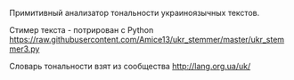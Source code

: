 Примитивный анализатор тональности украиноязычных текстов.

Стимер текста - потрирован с Python <https://raw.githubusercontent.com/Amice13/ukr_stemmer/master/ukr_stemmer3.py> 

Словарь тональности взят из сообщества <http://lang.org.ua/uk/>
